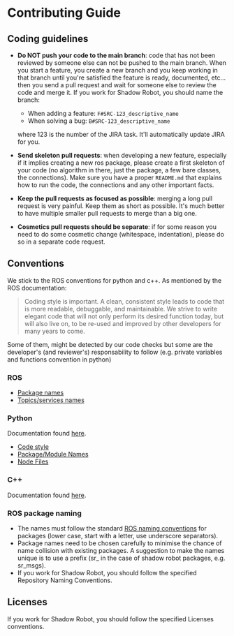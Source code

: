 # Contributing Guide

## Coding guidelines
- **Do NOT push your code to the main branch**: code that has not been reviewed by someone else can not be pushed to the main branch. When you start a feature, you create a new branch and you keep working in that branch until you're satisfied the feature is ready, documented, etc... then you send a pull request and wait for someone else to review the code and merge it.
If you work for Shadow Robot, you should name the branch: 
  - When adding a feature: `F#SRC-123_descriptive_name`
  - When solving a bug: `B#SRC-123_descriptive_name` 

  where 123 is the number of the JIRA task. It'll automatically update JIRA for you. 
- **Send skeleton pull requests**: when developing a new feature, especially if it implies creating a new ros package, please create a first skeleton of your code (no algorithm in there, just the package, a few bare classes, the connections). Make sure you have a proper `README.md` that explains how to run the code, the connections and any other important facts.
- **Keep the pull requests as focused as possible**: merging a long pull request is very painful. Keep them as short as possible. It's much better to have multiple smaller pull requests to merge than a big one.
- **Cosmetics pull requests should be separate**: if for some reason you need to do some cosmetic change (whitespace, indentation), please do so in a separate code request. 

## Conventions
We stick to the ROS conventions for python and c++. As mentioned by the ROS documentation: 
>Coding style is important. A clean, consistent style leads to code that is more readable, debuggable, and maintainable. We strive to write elegant code that will not only perform its desired function today, but will also live on, to be re-used and improved by other developers for many years to come.

Some of them, might be detected by our code checks but some are the developer's (and reviewer's) responsability to follow (e.g. private variables and functions convention in python)

### ROS

* [Package names](http://wiki.ros.org/CppStyleGuide#Packages)
* [Topics/services names](http://wiki.ros.org/CppStyleGuide#Topics_.2BAC8_Services)

### Python
Documentation found [here](http://wiki.ros.org/PyStyleGuide).

* [Code style](http://wiki.ros.org/PyStyleGuide#Coding_Style)
* [Package/Module Names](http://wiki.ros.org/PyStyleGuide#Package.2BAC8-Module_Names_.28__init__.py_files.29)
* [Node Files](http://wiki.ros.org/PyStyleGuide#Node_Files)

### C++
Documentation found [here](http://wiki.ros.org/CppStyleGuide).

### ROS package naming
- The names must follow the standard [ROS naming conventions](http://wiki.ros.org/ROS/Patterns/Conventions#Packages) for packages (lower case, start with a letter, use underscore separators).
- Package names need to be chosen carefully to minimise the chance of name collision with existing packages. A suggestion to make the names unique is to use a prefix (sr_ in the case of shadow robot packages, e.g. sr_msgs).
- If you work for Shadow Robot, you should follow the specified Repository Naming Conventions.

## Licenses
If you work for Shadow Robot, you should follow the specified Licenses conventions.
